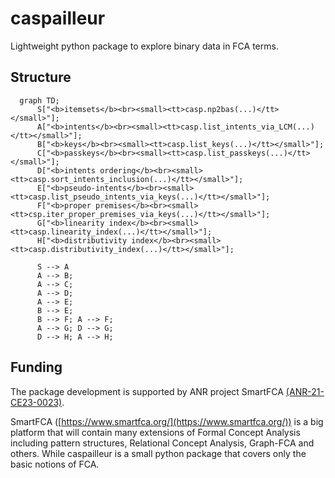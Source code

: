 # caspailleur

Lightweight python package to explore binary data in FCA terms.


## Structure

```mermaid
  graph TD;
      S["<b>itemsets</b><br><small><tt>casp.np2bas(...)</tt></small>"];
      A["<b>intents</b><br><small><tt>casp.list_intents_via_LCM(...)</tt></small>"];
      B["<b>keys</b><br><small><tt>casp.list_keys(...)</tt></small>"];
      C["<b>passkeys</b><br><small><tt>casp.list_passkeys(...)</tt></small>"];
      D["<b>intents ordering</b><br><small><tt>casp.sort_intents_inclusion(...)</tt></small>"]; 
      E["<b>pseudo-intents</b><br><small><tt>casp.list_pseudo_intents_via_keys(...)</tt></small>"];
      F["<b>proper premises</b><br><small><tt>csp.iter_proper_premises_via_keys(...)</tt></small>"];
      G["<b>linearity index</b><br><small><tt>casp.linearity_index(...)</tt></small>"];
      H["<b>distributivity index</b><br><small><tt>casp.distributivity_index(...)</tt></small>"];
      
      S --> A
      A --> B;
      A --> C;
      A --> D;
      A --> E; 
      B --> E;  
      B --> F; A --> F; 
      A --> G; D --> G;
      D --> H; A --> H; 
```


## Funding

The package development is supported by ANR project SmartFCA [(ANR-21-CE23-0023)](https://anr.fr/Projet-ANR-21-CE23-0023).

SmartFCA ([https://www.smartfca.org/](https://www.smartfca.org/)) is a big platform that will contain many extensions
of Formal Concept Analysis including pattern structures, Relational Concept Analysis, Graph-FCA and others. 
While caspailleur is a small python package that covers only the basic notions of FCA. 
